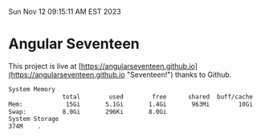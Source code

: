 Sun Nov 12 09:15:11 AM EST 2023

# Angular Seventeen


This project is live at [https://angularseventeen.github.io](https://angularseventeen.github.io "Seventeen!") thanks to Github.

```bash
System Memory
               total        used        free      shared  buff/cache   available
Mem:            15Gi       5.1Gi       1.4Gi       963Mi        10Gi        10Gi
Swap:          8.0Gi       296Ki       8.0Gi
System Storage
374M	.
```
```bash
